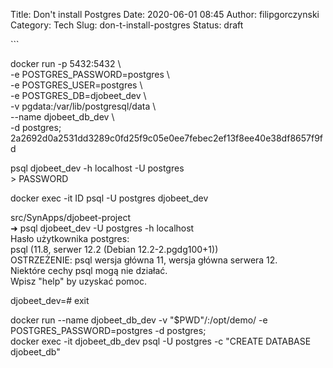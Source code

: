 Title: Don't install Postgres
Date: 2020-06-01 08:45
Author: filipgorczynski
Category: Tech
Slug: don-t-install-postgres
Status: draft

<!-- wp:paragraph -->```  
docker run -p 5432:5432 \\  
-e POSTGRES\_PASSWORD=postgres \\  
-e POSTGRES\_USER=postgres \\  
-e POSTGRES\_DB=djobeet\_dev \\  
-v pgdata:/var/lib/postgresql/data \\  
--name djobeet\_db\_dev \\  
-d postgres;  
2a2692d0a2531dd3289c0fd25f9c05e0ee7febec2ef13f8ee40e38df8657f9fd

psql djobeet\_dev -h localhost -U postgres  
\> PASSWORD

docker exec -it ID psql -U postgres djobeet\_dev

src/SynApps/djobeet-project  
➜ psql djobeet\_dev -U postgres -h localhost  
Hasło użytkownika postgres:  
psql (11.8, serwer 12.2 (Debian 12.2-2.pgdg100+1))  
OSTRZEŻENIE: psql wersja główna 11, wersja główna serwera 12.  
Niektóre cechy psql mogą nie działać.  
Wpisz "help" by uzyskać pomoc.

djobeet\_dev=\# exit

docker run --name djobeet\_db\_dev -v "\$PWD"/:/opt/demo/ -e POSTGRES\_PASSWORD=postgres -d postgres;  
docker exec -it djobeet\_db\_dev psql -U postgres -c "CREATE DATABASE djobeet\_db"  
```<!-- /wp:paragraph -->
